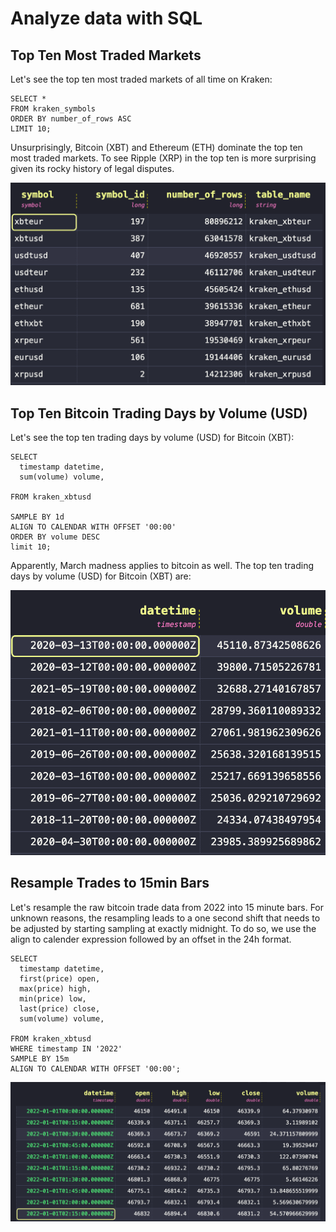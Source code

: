 # Analyze data with SQL

## Top Ten Most Traded Markets

Let's see the top ten most traded markets of all time on Kraken:

```
SELECT * 
FROM kraken_symbols
ORDER BY number_of_rows ASC
LIMIT 10;
```
Unsurprisingly, Bitcoin (XBT) and Ethereum (ETH) dominate the top ten most traded markets. To see Ripple (XRP) in the top ten is more surprising given its rocky history of legal disputes.

![top_ten_markets.png](img/top_ten_markets.png)

## Top Ten Bitcoin Trading Days by Volume (USD)

Let's see the top ten trading days by volume (USD) for Bitcoin (XBT):

```
SELECT 
  timestamp datetime,
  sum(volume) volume,

FROM kraken_xbtusd

SAMPLE BY 1d
ALIGN TO CALENDAR WITH OFFSET '00:00'
ORDER BY volume DESC
limit 10;
```

Apparently, March madness applies to bitcoin as well. The top ten trading days by volume (USD) for Bitcoin (XBT) are:

![top_ten_btc_volume_days.png](img/top_ten_btc_volume_days.png)


## Resample Trades to 15min Bars

Let's resample the raw bitcoin trade data from 2022 into 15 minute bars.
For unknown reasons, the resampling leads to a one second shift that needs to be adjusted by starting sampling at exactly midnight. To do so, we use the align to calender expression followed by an offset in the 24h format.

```
SELECT
  timestamp datetime,
  first(price) open,
  max(price) high,
  min(price) low,
  last(price) close,
  sum(volume) volume,

FROM kraken_xbtusd
WHERE timestamp IN '2022'
SAMPLE BY 15m
ALIGN TO CALENDAR WITH OFFSET '00:00';
```
![resamples_bars.png](img/resamples_bars.png)
